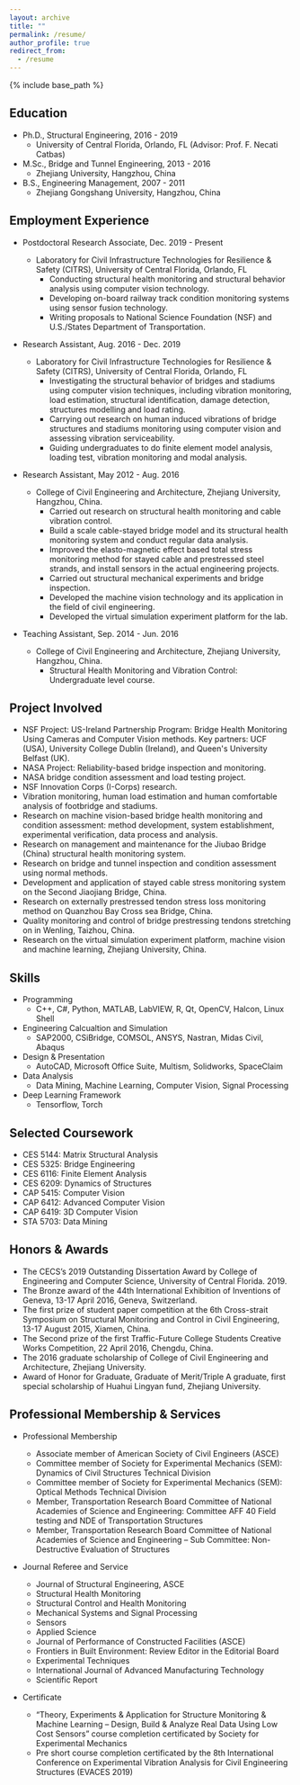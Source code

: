 ```yaml
---
layout: archive
title: ""
permalink: /resume/
author_profile: true
redirect_from:
  - /resume
---
```


{% include base_path %}

Education
------
* Ph.D., Structural Engineering, 2016 - 2019
  * University of Central Florida, Orlando, FL (Advisor: Prof. F. Necati Catbas)
  <!-- * Advisor: Prof. F. Necati Catbas -->
* M.Sc., Bridge and Tunnel Engineering, 2013 - 2016
  * Zhejiang University, Hangzhou, China
* B.S., Engineering Management, 2007 - 2011
  * Zhejiang Gongshang University, Hangzhou, China
  

Employment Experience
------
* Postdoctoral Research Associate, Dec. 2019 - Present
  * Laboratory for Civil Infrastructure Technologies for Resilience & Safety (CITRS), University of Central Florida, Orlando, FL
    * Conducting structural health monitoring and structural behavior analysis using computer vision technology.
    * Developing on-board railway track condition monitoring systems using sensor fusion technology.
    * Writing proposals to National Science Foundation (NSF) and U.S./States Department of Transportation.

* Research Assistant, Aug. 2016 - Dec. 2019
  * Laboratory for Civil Infrastructure Technologies for Resilience & Safety (CITRS), University of Central Florida, Orlando, FL
    * Investigating the structural behavior of bridges and stadiums using computer vision techniques, including vibration monitoring, load estimation, structural identification, damage detection, structures modelling and load rating.
    * Carrying out research on human induced vibrations of bridge structures and stadiums monitoring using computer vision and assessing vibration serviceability.
    * Guiding undergraduates to do finite element model analysis, loading test, vibration monitoring and modal analysis.
  
* Research Assistant, May 2012 - Aug. 2016
  * College of Civil Engineering and Architecture, Zhejiang University, Hangzhou, China.
    * Carried out research on structural health monitoring and cable vibration control.
    * Build a scale cable-stayed bridge model and its structural health monitoring system and conduct regular data analysis.
    * Improved the elasto-magnetic effect based total stress monitoring method for stayed cable and prestressed steel strands, and install sensors in the actual engineering projects.
    * Carried out structural mechanical experiments and bridge inspection.
    * Developed the machine vision technology and its application in the field of civil engineering.
    * Developed the virtual simulation experiment platform for the lab.

* Teaching Assistant, Sep. 2014 - Jun. 2016
  * College of Civil Engineering and Architecture, Zhejiang University, Hangzhou, China.
    * Structural Health Monitoring and Vibration Control: Undergraduate level course.



Project Involved
------
* NSF Project: US-Ireland Partnership Program: Bridge Health Monitoring Using Cameras and Computer Vision methods. Key partners: UCF (USA), University College Dublin (Ireland), and Queen's University Belfast (UK).
* NASA Project: Reliability-based bridge inspection and monitoring.
* NASA bridge condition assessment and load testing project.
* NSF Innovation Corps (I-Corps) research.
* Vibration monitoring, human load estimation and human comfortable analysis of footbridge and stadiums. 
* Research on machine vision-based bridge health monitoring and condition assessment: method development, system establishment, experimental verification, data process and analysis.
* Research on management and maintenance for the Jiubao Bridge (China) structural health monitoring system.
* Research on bridge and tunnel inspection and condition assessment using normal methods.
* Development and application of stayed cable stress monitoring system on the Second Jiaojiang Bridge, China.
* Research on externally prestressed tendon stress loss monitoring method on Quanzhou Bay Cross sea Bridge, China.
* Quality monitoring and control of bridge prestressing tendons stretching on in Wenling, Taizhou, China.
* Research on the virtual simulation experiment platform, machine vision and machine learning, Zhejiang University, China.


Skills
------
* Programming
  * C++, C#, Python, MATLAB, LabVIEW, R, Qt, OpenCV, Halcon, Linux Shell
* Engineering Calcualtion and Simulation
  * SAP2000, CSiBridge, COMSOL, ANSYS, Nastran, Midas Civil, Abaqus
* Design & Presentation
  * AutoCAD, Microsoft Office Suite, Multism, Solidworks, SpaceClaim
* Data Analysis
  * Data Mining, Machine Learning, Computer Vision, Signal Processing
* Deep Learning Framework
  * Tensorflow, Torch
                                                                                     

Selected Coursework
------
* CES 5144: Matrix Structural Analysis
* CES 5325: Bridge Engineering
* CES 6116: Finite Element Analysis
* CES 6209: Dynamics of Structures
* CAP 5415: Computer Vision
* CAP 6412: Advanced Computer Vision
* CAP 6419: 3D Computer Vision
* STA 5703: Data Mining


Honors & Awards
------
* The CECS’s 2019 Outstanding Dissertation Award by College of Engineering and Computer Science, University of Central Florida. 2019.
* The Bronze award of the 44th International Exhibition of Inventions of Geneva, 13-17 April 2016, Geneva, Switzerland.
* The first prize of student paper competition at the 6th Cross-strait Symposium on Structural Monitoring and Control in Civil Engineering, 13-17 August 2015, Xiamen, China.
* The Second prize of the first Traffic-Future College Students Creative Works Competition, 22 April 2016, Chengdu, China.
* The 2016 graduate scholarship of College of Civil Engineering and Architecture, Zhejiang University.
* Award of Honor for Graduate, Graduate of Merit/Triple A graduate, first special scholarship of Huahui Lingyan fund, Zhejiang University.


Professional Membership & Services
------
* Professional Membership
  * Associate member of American Society of Civil Engineers (ASCE)
  * Committee member of Society for Experimental Mechanics (SEM): Dynamics of Civil Structures Technical Division
  * Committee member of Society for Experimental Mechanics (SEM): Optical Methods Technical Division
  * Member, Transportation Research Board Committee of National Academies of Science and Engineering: Committee AFF 40 Field testing and NDE of Transportation Structures
  * Member, Transportation Research Board Committee of National Academies of Science and Engineering – Sub Committee: Non-Destructive Evaluation of Structures

* Journal Referee and Service
  * Journal of Structural Engineering, ASCE
  * Structural Health Monitoring
  * Structural Control and Health Monitoring
  * Mechanical Systems and Signal Processing
  * Sensors
  * Applied Science
  * Journal of Performance of Constructed Facilities (ASCE)
  * Frontiers in Built Environment: Review Editor in the Editorial Board
  * Experimental Techniques
  * International Journal of Advanced Manufacturing Technology
  * Scientific Report

* Certificate
  * “Theory, Experiments & Application for Structure Monitoring & Machine Learning – Design, Build & Analyze Real Data Using Low Cost Sensors” course completion certificated by Society for Experimental Mechanics
  * Pre short course completion certificated by the 8th International Conference on Experimental Vibration Analysis for Civil Engineering Structures (EVACES 2019)
